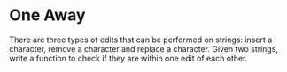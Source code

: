# One Away

There are three types of edits that can be performed on strings: insert a
character, remove a character and replace a character. Given two strings,
write a function to check if they are within one edit of each other.

